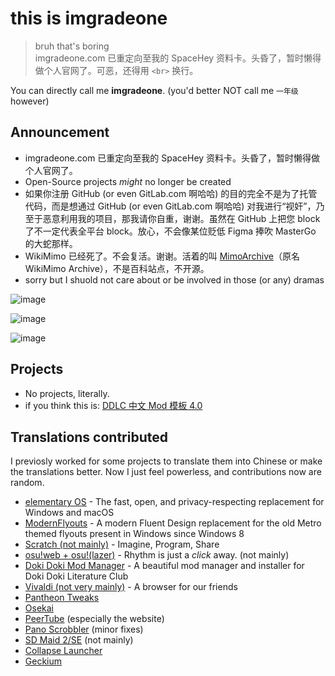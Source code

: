 # this is imgradeone

> bruh that's boring<br>
> imgradeone.com 已重定向至我的 SpaceHey 资料卡。头昏了，暂时懒得做个人官网了。可恶，还得用 `<br>` 换行。

You can directly call me **imgradeone**. (you'd better NOT call me `一年级` however)

## Announcement

- imgradeone.com 已重定向至我的 SpaceHey 资料卡。头昏了，暂时懒得做个人官网了。
- Open-Source projects *might* no longer be created
- 如果你注册 GitHub (or even GitLab.com 啊哈哈) 的目的完全不是为了托管代码，而是想通过 GitHub (or even GitLab.com 啊哈哈) 对我进行“视奸”，乃至于恶意利用我的项目，那我请你自重，谢谢。虽然在 GitHub 上把您 block 了不一定代表全平台 block。放心，不会像某位贬低 Figma 捧吹 MasterGo 的大蛇那样。
- WikiMimo 已经死了。不会复活。谢谢。活着的叫 [MimoArchive](https://archive.wikimimo.com/)（原名 WikiMimo Archive），不是百科站点，不开源。
- sorry but I shuold not care about or be involved in those (or any) dramas

![image](https://github.com/imgradeone/imgradeone/assets/30969327/cfe07c31-dfc2-4d35-b6d2-75e63bfdc92f)

![image](https://github.com/imgradeone/imgradeone/assets/30969327/cd648459-5faf-47fe-a4cc-f4bead3b90ed)

![image](https://github.com/imgradeone/imgradeone/assets/30969327/c05f0ccb-da87-4e1e-8cef-b8d5e6c2feee)

## Projects

- No projects, literally.
- if you think this is: [DDLC 中文 Mod 模板 4.0](https://github.com/DokiMod/DDLCModTemplate-Chinese-future)

## Translations contributed
I previosly worked for some projects to translate them into Chinese or make the translations better. Now I just feel powerless, and contributions now are random.

- [elementary OS](https://elementary.io) - The fast, open, and privacy-respecting replacement for Windows and macOS
- [ModernFlyouts](https://github.com/ShankarBUS/ModernFlyouts) - A modern Fluent Design replacement for the old Metro themed flyouts present in Windows since Windows 8
- [Scratch (not mainly)](https://scratch.mit.edu) - Imagine, Program, Share
- [osu!web + osu!(lazer)](https://osu.ppy.sh) - Rhythm is just a *click* away. (not mainly)
- [Doki Doki Mod Manager](https://doki.space) - A beautiful mod manager and installer for Doki Doki Literature Club
- [Vivaldi (not very mainly)](https://vivaldi.com) - A browser for our friends
- [Pantheon Tweaks](https://github.com/pantheon-tweaks/pantheon-tweaks)
- [Osekai](https://osekai.net)
- [PeerTube](https://joinpeertube.org) (especially the website)
- [Pano Scrobbler](https://github.com/kawaiiDango/pScrobbler) (minor fixes)
- [SD Maid 2/SE](https://github.com/d4rken-org/sdmaid-se) (not mainly)
- [Collapse Launcher](https://github.com/neon-nyan/Collapse)
- [Geckium](https://github.com/angelbruni/Geckium)

<!--
**imgradeone/imgradeone** is a ✨ _special_ ✨ repository because its `README.md` (this file) appears on your GitHub profile.

Here are some ideas to get you started:

- 🔭 I’m currently working on ...
- 🌱 I’m currently learning ...
- 👯 I’m looking to collaborate on ...
- 🤔 I’m looking for help with ...
- 💬 Ask me about ...
- 📫 How to reach me: ...
- 😄 Pronouns: ...
- ⚡ Fun fact: ...
-->
